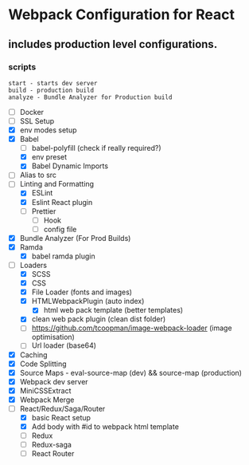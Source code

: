 # Webpack Configuration for React

## includes production level configurations.

### scripts

```
start - starts dev server
build - production build
analyze - Bundle Analyzer for Production build
```

- [ ] Docker
- [ ] SSL Setup
- [x] env modes setup
- [x] Babel
  - [ ] babel-polyfill (check if really required?)
  - [x] env preset
  - [x] Babel Dynamic Imports
- [ ] Alias to src
- [ ] Linting and Formatting
  - [x] ESLint
  - [x] Eslint React plugin
  - [ ] Prettier
    - [ ] Hook
    - [ ] config file
- [x] Bundle Analyzer (For Prod Builds)
- [x] Ramda
  - [x] babel ramda plugin
- [ ] Loaders
  - [x] SCSS
  - [x] CSS
  - [x] File Loader (fonts and images)
  - [x] HTMLWebpackPlugin (auto index)
    - [x] html web pack template (better templates)
  - [x] clean web pack plugin (clean dist folder)
  - [ ] https://github.com/tcoopman/image-webpack-loader (image optimisation)
  - [ ] Url loader (base64)
- [x] Caching
- [x] Code Splitting
- [x] Source Maps - eval-source-map (dev) && source-map (production)
- [x] Webpack dev server
- [x] MiniCSSExtract
- [x] Webpack Merge
- [ ] React/Redux/Saga/Router
  - [x] basic React setup
  - [x] Add body with #id to webpack html template
  - [ ] Redux
  - [ ] Redux-saga
  - [ ] React Router
